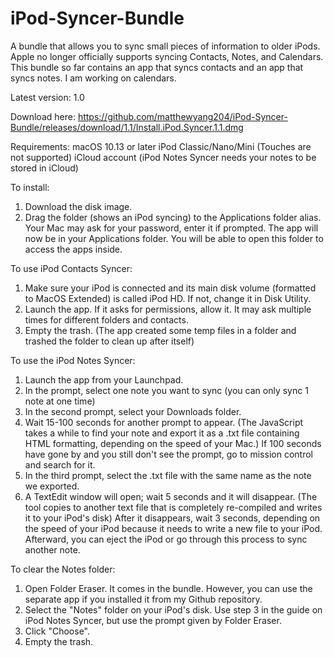 # iPod-Syncer-Bundle
A bundle that allows you to sync small pieces of information to older iPods. Apple no longer officially supports syncing Contacts, Notes, and Calendars. This bundle so far contains an app that syncs contacts and an app that syncs notes. I am working on calendars.

Latest version: 1.0

Download here:
https://github.com/matthewyang204/iPod-Syncer-Bundle/releases/download/1.1/Install.iPod.Syncer.1.1.dmg

Requirements:
macOS 10.13 or later
iPod Classic/Nano/Mini (Touches are not supported)
iCloud account (iPod Notes Syncer needs your notes to be stored in iCloud)

To install:
1. Download the disk image.
2. Drag the folder (shows an iPod syncing) to the Applications folder alias. Your Mac may ask for your password, enter it if prompted. The app will now be in your Applications folder. You will be able to open this folder to access the apps inside.

To use iPod Contacts Syncer:
1. Make sure your iPod is connected and its main disk volume (formatted to MacOS Extended) is called iPod HD. If not, change it in Disk Utility.
2. Launch the app. If it asks for permissions, allow it. It may ask multiple times for different folders and contacts.
3. Empty the trash. (The app created some temp files in a folder and trashed the folder to clean up after itself)

To use the iPod Notes Syncer:
1. Launch the app from your Launchpad.
2. In the prompt, select one note you want to sync (you can only sync 1 note at one time)
3. In the second prompt, select your Downloads folder.
4. Wait 15-100 seconds for another prompt to appear. (The JavaScript takes a while to find your note and export it as a .txt file containing HTML formatting, depending on the speed of your Mac.) If 100 seconds have gone by and you still don't see the prompt, go to mission control and search for it.
5. In the third prompt, select the .txt file with the same name as the note we exported.
6. A TextEdit window will open; wait 5 seconds and it will disappear. (The tool copies to another text file that is completely re-compiled and writes it to your iPod's disk) After it disappears, wait 3 seconds, depending on the speed of your iPod because it needs to write a new file to your iPod. Afterward, you can eject the iPod or go through this process to sync another note.

To clear the Notes folder:
1. Open Folder Eraser. It comes in the bundle. However, you can use the separate app if you installed it from my Github repository.
2. Select the "Notes" folder on your iPod's disk. Use step 3 in the guide on iPod Notes Syncer, but use the prompt given by Folder Eraser.
3. Click "Choose".
4. Empty the trash.
